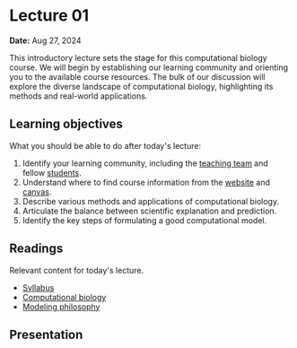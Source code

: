 # Lecture 01

**Date:** Aug 27, 2024

This introductory lecture sets the stage for this computational biology course.
We will begin by establishing our learning community and orienting you to the available course resources.
The bulk of our discussion will explore the diverse landscape of computational biology, highlighting its methods and real-world applications.

## Learning objectives

What you should be able to do after today's lecture:

1.  Identify your learning community, including the [teaching team](/team) and fellow [students](/students).
2.  Understand where to find course information from the [website](/) and [canvas](https://canvas.pitt.edu/courses/238471).
3.  Describe various methods and applications of computational biology.
4.  Articulate the balance between scientific explanation and prediction.
5.  Identify the key steps of formulating a good computational model.

## Readings

Relevant content for today's lecture.

-   [Syllabus](../../syllabus/)
-   [Computational biology](https://compbio.crumblearn.org/about/compbio/)
-   [Modeling philosophy](https://compbio.crumblearn.org/about/modeling-philosophy/)

## Presentation

<!-- <iframe src="https://slides.com/aalexmmaldonado/biosc1540-2024s-l01/embed?byline=hidden&share=hidden" width="100%" height="600" title="biosc1540-2024s-L01" scrolling="no" frameborder="0" webkitallowfullscreen mozallowfullscreen allowfullscreen></iframe> -->

<!-- <p style="text-align: center;">
    <object hspace="50">
        <a href="/files/slides/pdfs/biosc1540-2024s-l01.pdf" target="_blank">PDF</a>
    </object>
</p> -->
